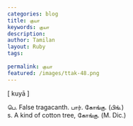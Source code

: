 ```yaml
---
categories: blog
title: குயா
keywords: குயா
description: 
author: Tamilan
layout: Ruby
tags: 
 
permalink: குயா
featured: /images/ttak-48.png
---
```

  
[ kuyā ]  
  
பெ. False tragacanth. பார். கோங்கு. (பிங்.)  
s. A kind of cotton tree, கோங்கு. (M. Dic.)